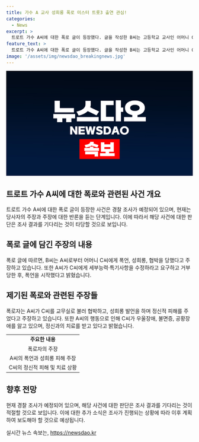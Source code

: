 ```yaml
---
title: 가수 A 교사 성희롱 폭로 미스터 트롯3 출연 관심!
categories:
  - News
excerpt: >
  트로트 가수 A씨에 대한 폭로 글이 등장했다. 글을 작성한 B씨는 고등학교 교사인 어머니 C씨가 A씨로부터 폭언, 성희롱, 협박당했다고 주장했다. A씨는 C씨에게 폭언을 했고, 수업 시간에 성희롱을 하며 C씨의 정신건강을 훼손시켰다. B씨는 A씨가 트로트 가수로 데뷔를 준비 중인데 이에 대해 용서하지 않겠다고 밝혔으며 데뷔 후 추가 자료를 폭로할 의향이 있다고 밝히기도 했다. C씨의 정신과 진단서도 함께 공개됐다. A씨는 이에 대해 사과해야 한다는 요구가 제기됐다.
feature_text: >
  트로트 가수 A씨에 대한 폭로 글이 등장했다. 글을 작성한 B씨는 고등학교 교사인 어머니 C씨가 A씨로부터 폭언, 성희롱, 협박당했다고 주장했다. A씨는 C씨에게 폭언을 했고, 수업 시간에 성희롱을 하며 C씨의 정신건강을 훼손시켰다. B씨는 A씨가 트로트 가수로 데뷔를 준비 중인데 이에 대해 용서하지 않겠다고 밝혔으며 데뷔 후 추가 자료를 폭로할 의향이 있다고 밝히기도 했다. C씨의 정신과 진단서도 함께 공개됐다. A씨는 이에 대해 사과해야 한다는 요구가 제기됐다.
image: '/assets/img/newsdao_breakingnews.jpg'
---
```


<p><img src="/assets/img/newsdao_breakingnews.jpg" alt="cryptoinkorea 속보" /></p>

<h2 data-ke-size="size26">트로트 가수 A씨에 대한 폭로와 관련된 사건 개요</h2>

<p data-ke-size="size16">트로트 가수 A씨에 대한 폭로 글이 등장한 사건은 경찰 조사가 예정되어 있으며, 현재는 당사자의 주장과 주장에 대한 반론을 듣는 단계입니다. 이에 따라서 해당 사건에 대한 판단은 조사 결과를 기다리는 것이 타당할 것으로 보입니다.</p>

<h2 data-ke-size="size24">폭로 글에 담긴 주장의 내용</h2>

<p data-ke-size="size16">폭로 글에 따르면, B씨는 A씨로부터 어머니 C씨에게 폭언, 성희롱, 협박을 당했다고 주장하고 있습니다. 또한 A씨가 C씨에게 세부능력·특기사항을 수정하라고 요구하고 거부당한 후, 폭언을 시작했다고 밝혔습니다.</p>

<h2 data-ke-size="size24">제기된 폭로와 관련된 주장들</h2>

<p data-ke-size="size16">폭로자는 A씨가 C씨를 교무실로 불러 협박하고, 성희롱 발언을 하며 정신적 피해를 주었다고 주장하고 있습니다. 또한 A씨의 행동으로 인해 C씨가 우울장애, 불면증, 공황장애를 앓고 있으며, 정신과의 치료를 받고 있다고 밝혔습니다.</p>

<table>
  <tr>
    <td style="text-align: center; height: 17px;"><b>주요한 내용</b></td>
  </tr>
  <tr>
    <td style="text-align: center; height: 17px;">폭로자의 주장</td>
  </tr>
  <tr>
    <td style="text-align: center; height: 17px;">A씨의 폭언과 성희롱 피해 주장</td>
  </tr>
  <tr>
    <td style="text-align: center; height: 17px;">C씨의 정신적 피해 및 치료 상황</td>
  </tr>
</table>

<h2 data-ke-size="size24">향후 전망</h2>

<p data-ke-size="size16">현재 경찰 조사가 예정되어 있으며, 해당 사건에 대한 판단은 조사 결과를 기다리는 것이 적절할 것으로 보입니다. 이에 대한 추가 소식은 조사가 진행되는 상황에 따라 이후 계획하여 보도해야 할 것으로 예상됩니다.</p>
실시간 뉴스 속보는, <a href="https://newsdao.kr" rel="dofollow">https://newsdao.kr</a>



